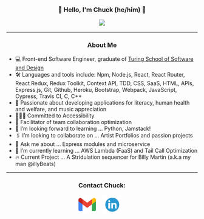 
<h3 align="center">🥁 Hello, I'm Chuck (he/him) 🥁</h3>
<p align="center">
  <img src="https://github-readme-stats.vercel.app/api?username=percworld&show_icons=true&theme=dracula"/>
</p>

---
<h3 align="center">About Me</h3>
<p align="center">
  <ul>
    <li>
      💻  Front-end Software Engineer, graduate of <a href="https://turing.edu/"> Turing School of Software and Design</a>
    </li>
    <li>
      🛠  Languages and tools include: Npm, Node.js, React, React Router, React Redux, Redux Toolkit, Context API, TDD, CSS, SaaS, HTML, APIs,
      Express.js, Git, Github, Heroku, Bootstrap, Webpack, JavaScript, Cypress, Travis CI, C, C++
    </li>
    <li>
      🌱  Passionate about developing applications for literacy, human health and welfare, and music appreciation
    </li>
    <li>
      🏄🏼‍♂️  Committed to Accessibility 
    </li>
    <li>
      🔋  Facilitator of team collaboration optimization
    </li>
    <li>
       🎯 I’m looking forward to learning ... Python, Jamstack!
    </li>
    <li>
       🖇 I’m looking to collaborate on ... Artist Portfolios and passion projects
    </li> 
    <li>
       💬 Ask me about ... Express modules and microservice
    </li>
    <li>
       🔭 I’m currently learning ... AWS Lambda (FaaS) and Tail Call Optimization
    </li>
    <li>
      🔥 Current Project ... A Stridulation sequencer for Billy Martin (a.k.a my man @illyBeats)
    </li>
  </ul>
</p>

---

<h3 align="center">Contact Chuck:</h3>

<p align="center">
  <a href="mailto:chuckmorrisconga@gmail.com" target="_blank"><img alt='turing logo' title='turing.edu' height="50" src="/gmail.png"></a> &nbsp;&nbsp;
  <a href="https://www.linkedin.com/in/chuck-morris-56819918/" target="_blank"><img alt='turing logo' title='turing.edu' height="50" src="/linkedin.png"></a> &nbsp;&nbsp;
</p><br>


<!--
**percworld/percworld** is a ✨ _special_ ✨ repository because its `README.md` (this file) appears on your GitHub profile.

Here are some ideas to get you started:

- 🔭 I’m currently working on ...
- 🌱 I’m currently learning ...
- 👯 I’m looking to collaborate on ...
- 🤔 I’m looking for help with ...
- 💬 Ask me about ...
- 📫 How to reach me: ...
- 😄 Pronouns: ...
- ⚡ Fun fact: ...
-->
